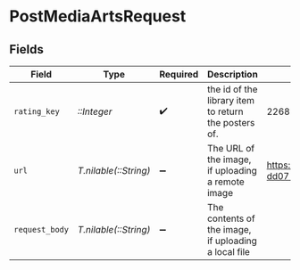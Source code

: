 # PostMediaArtsRequest


## Fields

| Field                                                              | Type                                                               | Required                                                           | Description                                                        | Example                                                            |
| ------------------------------------------------------------------ | ------------------------------------------------------------------ | ------------------------------------------------------------------ | ------------------------------------------------------------------ | ------------------------------------------------------------------ |
| `rating_key`                                                       | *::Integer*                                                        | :heavy_check_mark:                                                 | the id of the library item to return the posters of.               | 2268                                                               |
| `url`                                                              | *T.nilable(::String)*                                              | :heavy_minus_sign:                                                 | The URL of the image, if uploading a remote image                  | https://api.mediux.pro/assets/fcfdc487-dd07-4993-a0c1-0a3015362e5b |
| `request_body`                                                     | *T.nilable(::String)*                                              | :heavy_minus_sign:                                                 | The contents of the image, if uploading a local file               |                                                                    |
